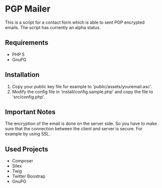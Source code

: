 # PGP Mailer
This is a script for a contact form which is able to sent PGP encrypted emails. The script has currently an alpha status.

## Requirements
- PHP 5
- GnuPG

## Installation
1. Copy your public key file for example to 'public/assets/youremail.asc'.
2. Modify the config file in 'install/config.sample.php' and copy the file to 'src/config.php'.

## Important Notes
The encryption of the email is done on the server side. So you have to make sure that the connection between the client and server is secure. For example by using SSL.

## Used Projects
- Composer
- Silex
- Twig
- Twitter Boostrap
- GnuPG
